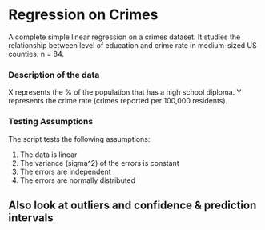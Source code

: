 # Regression on Crimes
A complete simple linear regression on a crimes dataset. It studies the relationship between level of education and crime rate in medium-sized US counties. n = 84. 

### Description of the data
X represents the % of the population that has a high school diploma. Y represents the crime rate (crimes reported per 100,000 residents).

### Testing Assumptions
The script tests the following assumptions: 
1. The data is linear
2. The variance (sigma^2) of the errors is constant
3. The errors are independent
4. The errors are normally distributed

## Also look at outliers and confidence & prediction intervals

